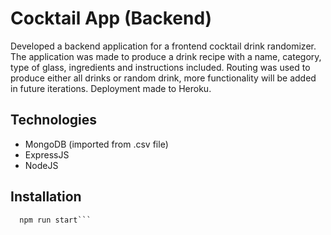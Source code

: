 # Cocktail App (Backend)

Developed a backend application for a frontend cocktail drink randomizer. The application was made to produce a drink recipe with a name, category, type of glass, ingredients and instructions included. Routing was used to produce either all drinks or random drink, more functionality will be added in future iterations. Deployment made to Heroku.

## Technologies
* MongoDB (imported from .csv file)
* ExpressJS
* NodeJS

## Installation

```npm install
  npm run start```
